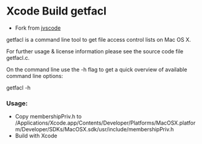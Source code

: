 # Xcode Build getfacl

- Fork from [jvscode](https://github.com/jvscode/getfacl)

getfacl is a command line tool to get file access control lists on Mac OS X.

For further usage & license information please see the source code file getfacl.c.

On the command line use the -h flag to get a quick overview of available command line options:

getfacl -h


### Usage:
- Copy membershipPriv.h to /Applications/Xcode.app/Contents/Developer/Platforms/MacOSX.platform/Developer/SDKs/MacOSX.sdk/usr/include/membershipPriv.h 
- Build with Xcode 
